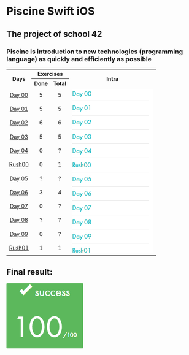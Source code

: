 # Piscine Swift iOS
## The project of school 42
### Piscine is introduction to new technologies (programming language) as quickly and efficiently as possible
<table>
	<tr>
		<th rowspan="2" align="center">Days</th>
		<th colspan="2" align="center">Exercises</th>
		<th rowspan="2" align="center">Intra</th>
	</tr>
	<tr>
		<th align="center">Done</th>
		<th align="center">Total</th>
	</tr>
	<tr>
		<td align="center"><a href="https://github.com/Dude-Rocker/resources/blob/master/Swift-iOS/d00.pdf">Day 00</a></td>
		<td align="center">5</td>
		<td align="center">5</td>
		<td rowspan="12" align="center"><img src="https://github.com/Dude-Rocker/resources/blob/master/img/clear_piscine.png" alt="total result"></td>
	</tr>
	<tr>
		<td align="center"><a href="https://github.com/Dude-Rocker/resources/blob/master/Swift-iOS/d01.pdf">Day 01</a></td>
		<td align="center">5</td>
		<td align="center">5</td>
	</tr>
	<tr>
		<td align="center"><a href="https://github.com/Dude-Rocker/resources/blob/master/Swift-iOS/d02.pdf">Day 02</a></td>
		<td align="center">6</td>
		<td align="center">6</td>
	</tr>
	<tr>
		<td align="center"><a href="https://github.com/Dude-Rocker/resources/blob/master/Swift-iOS/d03.pdf">Day 03</a></td>
		<td align="center">5</td>
		<td align="center">5</td>
	</tr>
	<tr>
		<td align="center"><a href="https://github.com/Dude-Rocker/resources/blob/master/Swift-iOS/d04.pdf">Day 04</a></td>
		<td align="center">0</td>
		<td align="center">?</td>
	</tr>
	<tr>
		<td align="center"><a href="https://github.com/Dude-Rocker/resources/blob/master/Swift-iOS/rush00.pdf">Rush00</a></td>
		<td align="center">0</td>
		<td align="center">1</td>
	</tr>
	<tr>
		<td align="center"><a href="https://github.com/Dude-Rocker/resources/blob/master/Swift-iOS/d05.pdf">Day 05</a></td>
		<td align="center">?</td>
		<td align="center">?</td>
	</tr>
	<tr>
		<td align="center"><a href="https://github.com/Dude-Rocker/resources/blob/master/Swift-iOS/d06.pdf">Day 06</a></td>
		<td align="center">3</td>
		<td align="center">4</td>
	</tr>
	<tr>
		<td align="center"><a href="https://github.com/Dude-Rocker/resources/blob/master/Swift-iOS/d07.pdf">Day 07</a></td>
		<td align="center">0</td>
		<td align="center">?</td>
	</tr>
	<tr>
		<td align="center"><a href="https://github.com/Dude-Rocker/resources/blob/master/Swift-iOS/d08.pdf">Day 08</a></td>
		<td align="center">?</td>
		<td align="center">?</td>
	</tr>
	<tr>
		<td align="center"><a href="https://github.com/Dude-Rocker/resources/blob/master/Swift-iOS/d09.pdf">Day 09</a></td>
		<td align="center">0</td>
		<td align="center">?</td>
	</tr>
	<tr>
		<td align="center"><a href="https://github.com/Dude-Rocker/resources/blob/master/Swift-iOS/rush01.pdf">Rush01</a></td>
		<td align="center">1</td>
		<td align="center">1</td>
	</tr>
</table>

## Final result:
![](https://github.com/Dude-Rocker/resources/blob/master/img/success.png)
